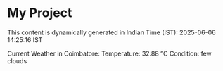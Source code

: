 # My Project

This content is dynamically generated in Indian Time (IST): 2025-06-06 14:25:16 IST


Current Weather in Coimbatore:
Temperature: 32.88 °C
Condition: few clouds
